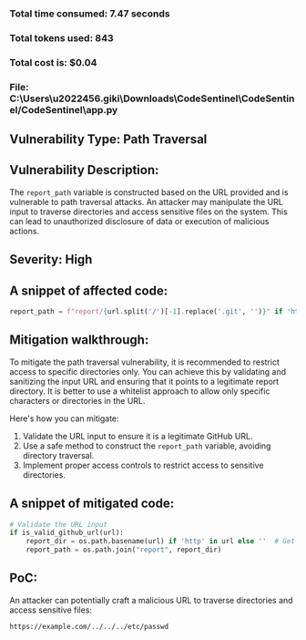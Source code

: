 ### Total time consumed: 7.47 seconds
### Total tokens used: 843
### Total cost is: $0.04
### File: C:\Users\u2022456.giki\Downloads\CodeSentinel\CodeSentinel/CodeSentinel\app.py
## Vulnerability Type: Path Traversal
## Vulnerability Description:
The `report_path` variable is constructed based on the URL provided and is vulnerable to path traversal attacks. An attacker may manipulate the URL input to traverse directories and access sensitive files on the system. This can lead to unauthorized disclosure of data or execution of malicious actions.

## Severity: High

## A snippet of affected code:
```python
report_path = f"report/{url.split('/')[-1].replace('.git', '')}" if 'http' in url else f"report/{os.path.basename(url)}"
```

## Mitigation walkthrough:
To mitigate the path traversal vulnerability, it is recommended to restrict access to specific directories only. You can achieve this by validating and sanitizing the input URL and ensuring that it points to a legitimate report directory. It is better to use a whitelist approach to allow only specific characters or directories in the URL.

Here's how you can mitigate:

1. Validate the URL input to ensure it is a legitimate GitHub URL.
2. Use a safe method to construct the `report_path` variable, avoiding directory traversal.
3. Implement proper access controls to restrict access to sensitive directories.

## A snippet of mitigated code:
```python
# Validate the URL input
if is_valid_github_url(url):
    report_dir = os.path.basename(url) if 'http' in url else ''  # Get the directory name
    report_path = os.path.join("report", report_dir)
``` 

## PoC:
An attacker can potentially craft a malicious URL to traverse directories and access sensitive files:

```
https://example.com/../../../etc/passwd
```



